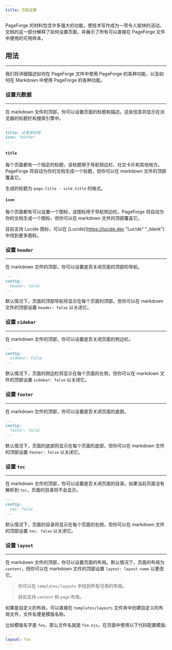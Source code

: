 ```yaml
---
title: 页面设置
---
```


PageForge 的材料包含许多强大的功能，使技术写作成为一项令人愉快的活动。文档的这一部分解释了如何设置页面，并展示了所有可以直接在 PageForge 文件中使用的可用样本。

## 用法

---

我们将详细描述如何在 PageForge 文件中使用 PageForge 的各种功能，以及如何在 Markdown 中使用 PageForge 的各种功能。

### 设置元数据

---

在 markdown 文件的顶部，你可以设置页面的标题和描述。这些信息将显示在浏览器的标题栏和搜索引擎中。

```markdown
---
title: 这里是标题
icon: feather
---
```

#### `title`

每个页面都有一个指定的标题，该标题用于导航侧边栏、社交卡片和其他地方。PageForge 将自动为你的文档生成一个标题，但你可以在 markdown 文件的顶部覆盖它。

生成的标题为 `page.title - site.title` 的格式。

#### `icon`

每个页面都有可以设置一个图标，该图标用于导航侧边栏。PageForge 将自动为你的文档生成一个图标，但你可以在 markdown 文件的顶部覆盖它。

目前支持 Lucide 图标，可以在 [Lucide](https://lucide.dev "Lucide" "_blank") 中找到更多图标。

### 设置 `header`

---

在 markdown 文件的顶部，你可以设置是否关闭页面的顶部的导航。

```markdown
---
config:
  header: false
---
```

默认情况下，页面的顶部导航将显示在每个页面的顶部，但你可以在 markdown 文件的顶部设置 `header: false` 以关闭它。

### 设置 `sidebar`

---

在 markdown 文件的顶部，你可以设置是否关闭页面的侧边栏。

```markdown
---
config:
  sidebar: false
---
```

默认情况下，页面的侧边栏将显示在每个页面的左侧，但你可以在 markdown 文件的顶部设置 `sidebar: false` 以关闭它。

### 设置 `footer`

---

在 markdown 文件的顶部，你可以设置是否关闭页面的底部。

```markdown
---
config:
  footer: false
---
```

默认情况下，页面的底部将显示在每个页面的底部，但你可以在 markdown 文件的顶部设置 `footer: false` 以关闭它。

### 设置 `toc`

---

在 markdown 文件的顶部，你可以设置是否关闭页面的目录。如果当前页面没有解析到 `toc`，页面的目录将不会显示。

```markdown
---
config:
  toc: false
---
```

默认情况下，页面的目录将显示在每个页面的右侧，但你可以在 markdown 文件的顶部设置 `toc: false` 以关闭它。

### 设置 `layout`

---

在 markdown 文件的顶部，你可以设置页面的布局。默认情况下，页面的布局为 `content`，但你可以在 markdown 文件的顶部设置 `layout: layout-name` 以更改它。

> 你可以在 `templates/layouts` 中找到所有可用的布局。
>
> 目前支持 `content` 和 `page` 布局。

如果是自定义的布局，可以直接在 `templates/layouts` 文件夹中创建自定义的布局文件，文件名便是模版名称。

比如模版名字是 `foo`，那么文件名就是 `foo.ejs`。在页面中使用以下代码配置模版:

```yaml
---
layout: foo
---
```